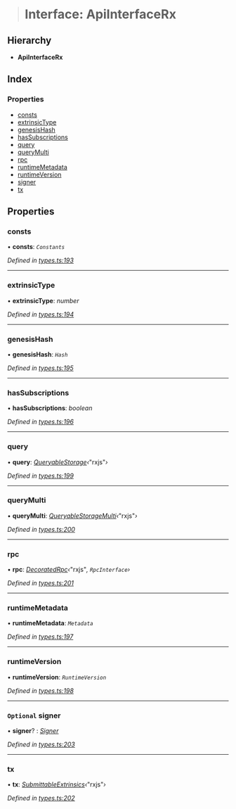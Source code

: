 > # Interface: ApiInterfaceRx

## Hierarchy

* **ApiInterfaceRx**

## Index

### Properties

* [consts](_types_.apiinterfacerx.md#consts)
* [extrinsicType](_types_.apiinterfacerx.md#extrinsictype)
* [genesisHash](_types_.apiinterfacerx.md#genesishash)
* [hasSubscriptions](_types_.apiinterfacerx.md#hassubscriptions)
* [query](_types_.apiinterfacerx.md#query)
* [queryMulti](_types_.apiinterfacerx.md#querymulti)
* [rpc](_types_.apiinterfacerx.md#rpc)
* [runtimeMetadata](_types_.apiinterfacerx.md#runtimemetadata)
* [runtimeVersion](_types_.apiinterfacerx.md#runtimeversion)
* [signer](_types_.apiinterfacerx.md#optional-signer)
* [tx](_types_.apiinterfacerx.md#tx)

## Properties

###  consts

• **consts**: *`Constants`*

*Defined in [types.ts:193](https://github.com/polkadot-js/api/blob/3d8fbcf/packages/api/src/types.ts#L193)*

___

###  extrinsicType

• **extrinsicType**: *number*

*Defined in [types.ts:194](https://github.com/polkadot-js/api/blob/3d8fbcf/packages/api/src/types.ts#L194)*

___

###  genesisHash

• **genesisHash**: *`Hash`*

*Defined in [types.ts:195](https://github.com/polkadot-js/api/blob/3d8fbcf/packages/api/src/types.ts#L195)*

___

###  hasSubscriptions

• **hasSubscriptions**: *boolean*

*Defined in [types.ts:196](https://github.com/polkadot-js/api/blob/3d8fbcf/packages/api/src/types.ts#L196)*

___

###  query

• **query**: *[QueryableStorage](_types_.queryablestorage.md)‹*"rxjs"*›*

*Defined in [types.ts:199](https://github.com/polkadot-js/api/blob/3d8fbcf/packages/api/src/types.ts#L199)*

___

###  queryMulti

• **queryMulti**: *[QueryableStorageMulti](../modules/_types_.md#queryablestoragemulti)‹*"rxjs"*›*

*Defined in [types.ts:200](https://github.com/polkadot-js/api/blob/3d8fbcf/packages/api/src/types.ts#L200)*

___

###  rpc

• **rpc**: *[DecoratedRpc](../modules/_types_.md#decoratedrpc)‹*"rxjs"*, *`RpcInterface`*›*

*Defined in [types.ts:201](https://github.com/polkadot-js/api/blob/3d8fbcf/packages/api/src/types.ts#L201)*

___

###  runtimeMetadata

• **runtimeMetadata**: *`Metadata`*

*Defined in [types.ts:197](https://github.com/polkadot-js/api/blob/3d8fbcf/packages/api/src/types.ts#L197)*

___

###  runtimeVersion

• **runtimeVersion**: *`RuntimeVersion`*

*Defined in [types.ts:198](https://github.com/polkadot-js/api/blob/3d8fbcf/packages/api/src/types.ts#L198)*

___

### `Optional` signer

• **signer**? : *[Signer](_types_.signer.md)*

*Defined in [types.ts:203](https://github.com/polkadot-js/api/blob/3d8fbcf/packages/api/src/types.ts#L203)*

___

###  tx

• **tx**: *[SubmittableExtrinsics](_types_.submittableextrinsics.md)‹*"rxjs"*›*

*Defined in [types.ts:202](https://github.com/polkadot-js/api/blob/3d8fbcf/packages/api/src/types.ts#L202)*